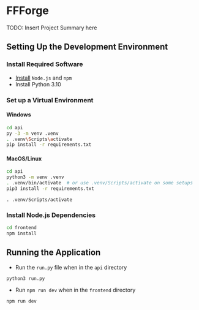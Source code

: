 # FFForge

TODO: Insert Project Summary here

## Setting Up the Development Environment

### Install Required Software

- [Install](https://docs.npmjs.com/downloading-and-installing-node-js-and-npm) `Node.js` and `npm`
- Install Python 3.10

### Set up a Virtual Environment

#### Windows

```bash
cd api
py -3 -m venv .venv
. .venv\Scripts\activate
pip install -r requirements.txt
```

#### MacOS/Linux

```bash
cd api
python3 -m venv .venv
. .venv/bin/activate  # or use .venv/Scripts/activate on some setups
pip3 install -r requirements.txt
```


```
. .venv/Scripts/activate
```


### Install Node.js Dependencies

```bash
cd frontend
npm install
```

## Running the Application

- Run the `run.py` file when in the `api` directory

```
python3 run.py
```

- Run `npm run dev` when in the `frontend` directory

```
npm run dev
```
